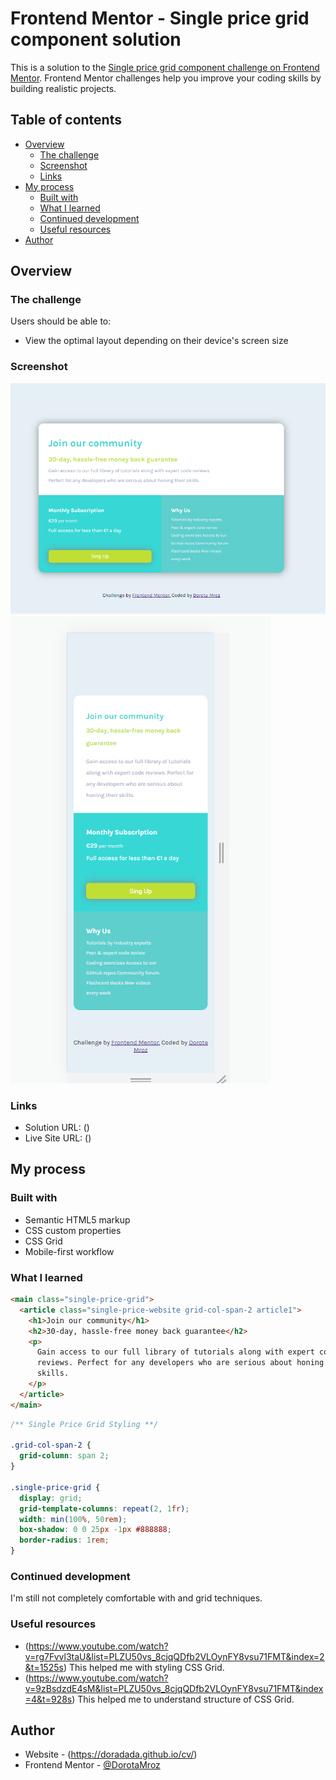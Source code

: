 # Frontend Mentor - Single price grid component solution

This is a solution to the [Single price grid component challenge on Frontend Mentor](https://www.frontendmentor.io/challenges/single-price-grid-component-5ce41129d0ff452fec5abbbc). Frontend Mentor challenges help you improve your coding skills by building realistic projects.

## Table of contents

- [Overview](#overview)
  - [The challenge](#the-challenge)
  - [Screenshot](#screenshot)
  - [Links](#links)
- [My process](#my-process)
  - [Built with](#built-with)
  - [What I learned](#what-i-learned)
  - [Continued development](#continued-development)
  - [Useful resources](#useful-resources)
- [Author](#author)

## Overview

### The challenge

Users should be able to:

- View the optimal layout depending on their device's screen size

### Screenshot

![](images/screenshotDesktop.png)
![](images/screenshotMobile.png)

### Links

- Solution URL: ()
- Live Site URL: ()

## My process

### Built with

- Semantic HTML5 markup
- CSS custom properties
- CSS Grid
- Mobile-first workflow

### What I learned

```html
<main class="single-price-grid">
  <article class="single-price-website grid-col-span-2 article1">
    <h1>Join our community</h1>
    <h2>30-day, hassle-free money back guarantee</h2>
    <p>
      Gain access to our full library of tutorials along with expert code
      reviews. Perfect for any developers who are serious about honing their
      skills.
    </p>
  </article>
</main>
```

```css
/** Single Price Grid Styling **/

.grid-col-span-2 {
  grid-column: span 2;
}

.single-price-grid {
  display: grid;
  grid-template-columns: repeat(2, 1fr);
  width: min(100%, 50rem);
  box-shadow: 0 0 25px -1px #888888;
  border-radius: 1rem;
}
```

### Continued development

I'm still not completely comfortable with and grid techniques.

### Useful resources

- (https://www.youtube.com/watch?v=rg7Fvvl3taU&list=PLZU50vs_8cjqQDfb2VLOynFY8vsu71FMT&index=2&t=1525s)
  This helped me with styling CSS Grid.
- (https://www.youtube.com/watch?v=9zBsdzdE4sM&list=PLZU50vs_8cjqQDfb2VLOynFY8vsu71FMT&index=4&t=928s)
  This helped me to understand structure of CSS Grid.

## Author

- Website - (https://doradada.github.io/cv/)
- Frontend Mentor - [@DorotaMroz](https://www.frontendmentor.io/profile/DorotaMroz)

